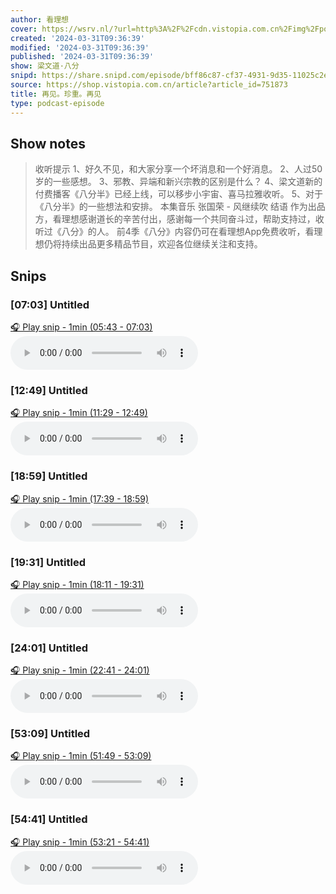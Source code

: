```yaml
---
author: 看理想
cover: https://wsrv.nl/?url=http%3A%2F%2Fcdn.vistopia.com.cn%2Fimg%2Fpodcast-bafen.jpg&w=200&h=200
created: '2024-03-31T09:36:39'
modified: '2024-03-31T09:36:39'
published: '2024-03-31T09:36:39'
show: 梁文道·八分
snipd: https://share.snipd.com/episode/bff86c87-cf37-4931-9d35-11025c2e4772
source: https://shop.vistopia.com.cn/article?article_id=751873
title: 再见。珍重。再见
type: podcast-episode
---
```



## Show notes
> 收听提示 
> 1、好久不见，和大家分享一个坏消息和一个好消息。 
> 2、人过50岁的一些感想。 
> 3、邪教、异端和新兴宗教的区别是什么？ 
> 4、梁文道新的付费播客《八分半》已经上线，可以移步小宇宙、喜马拉雅收听。 
> 5、对于《八分半》的一些想法和安排。 
> 本集音乐 
> 张国荣 - 风继续吹 
> 结语 
> 作为出品方，看理想感谢道长的辛苦付出，感谢每一个共同奋斗过，帮助支持过，收听过《八分》的人。 
> 前4季《八分》内容仍可在看理想App免费收听，看理想仍将持续出品更多精品节目，欢迎各位继续关注和支持。

## Snips
### [07:03] Untitled
[🎧 Play snip - 1min️ (05:43 - 07:03)](https://share.snipd.com/snip/3e98dc31-1099-43b6-b2f9-5661298976bb)
<audio controls> <source src="http://cdn5.vistopia.com.cn/5a526253-1490-453a-946b-bfb0be530f15.mp3#t=05:43,07:03"> </audio>
### [12:49] Untitled
[🎧 Play snip - 1min️ (11:29 - 12:49)](https://share.snipd.com/snip/fb602964-12c3-4bfa-826d-b83b8abb68b6)
<audio controls> <source src="http://cdn5.vistopia.com.cn/5a526253-1490-453a-946b-bfb0be530f15.mp3#t=11:29,12:49"> </audio>
### [18:59] Untitled
[🎧 Play snip - 1min️ (17:39 - 18:59)](https://share.snipd.com/snip/e0492f6a-630a-4d07-a47f-de18f9457883)
<audio controls> <source src="http://cdn5.vistopia.com.cn/5a526253-1490-453a-946b-bfb0be530f15.mp3#t=17:39,18:59"> </audio>
### [19:31] Untitled
[🎧 Play snip - 1min️ (18:11 - 19:31)](https://share.snipd.com/snip/3523eb09-65d6-476d-8769-d22f42f5eb5f)
<audio controls> <source src="http://cdn5.vistopia.com.cn/5a526253-1490-453a-946b-bfb0be530f15.mp3#t=18:11,19:31"> </audio>
### [24:01] Untitled
[🎧 Play snip - 1min️ (22:41 - 24:01)](https://share.snipd.com/snip/928354be-a0c8-4d96-97b8-e34521cfdedf)
<audio controls> <source src="http://cdn5.vistopia.com.cn/5a526253-1490-453a-946b-bfb0be530f15.mp3#t=22:41,24:01"> </audio>
### [53:09] Untitled
[🎧 Play snip - 1min️ (51:49 - 53:09)](https://share.snipd.com/snip/918a831a-1f01-4706-88d2-b29db52d496c)
<audio controls> <source src="http://cdn5.vistopia.com.cn/5a526253-1490-453a-946b-bfb0be530f15.mp3#t=51:49,53:09"> </audio>
### [54:41] Untitled
[🎧 Play snip - 1min️ (53:21 - 54:41)](https://share.snipd.com/snip/2a711098-dfcb-4724-8bc2-541514f53f3f)
<audio controls> <source src="http://cdn5.vistopia.com.cn/5a526253-1490-453a-946b-bfb0be530f15.mp3#t=53:21,54:41"> </audio>

